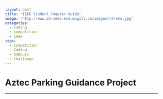 ```yaml
---
layout: post
title: "IEEE Student Chapter Guide"
image: "http://www.sb-ieee.ece.mcgill.ca/images/xtreme.jpg"
categories:
  - coding
  - competition
  - ieee
tags:
  - Competition
  - Coding
  - 24Hours
  - Challenge
---
```


# Aztec Parking Guidance Project
---

